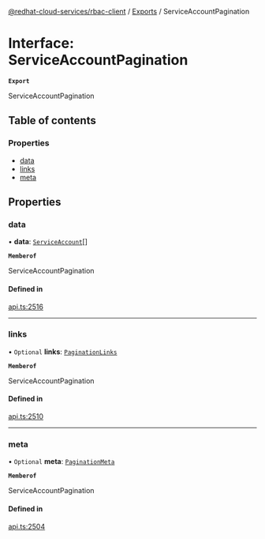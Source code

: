 [@redhat-cloud-services/rbac-client](../README.md) / [Exports](../modules.md) / ServiceAccountPagination

# Interface: ServiceAccountPagination

**`Export`**

ServiceAccountPagination

## Table of contents

### Properties

- [data](ServiceAccountPagination.md#data)
- [links](ServiceAccountPagination.md#links)
- [meta](ServiceAccountPagination.md#meta)

## Properties

### data

• **data**: [`ServiceAccount`](ServiceAccount.md)[]

**`Memberof`**

ServiceAccountPagination

#### Defined in

[api.ts:2516](https://github.com/RedHatInsights/javascript-clients/blob/main/packages/rbac/api.ts#L2516)

___

### links

• `Optional` **links**: [`PaginationLinks`](PaginationLinks.md)

**`Memberof`**

ServiceAccountPagination

#### Defined in

[api.ts:2510](https://github.com/RedHatInsights/javascript-clients/blob/main/packages/rbac/api.ts#L2510)

___

### meta

• `Optional` **meta**: [`PaginationMeta`](PaginationMeta.md)

**`Memberof`**

ServiceAccountPagination

#### Defined in

[api.ts:2504](https://github.com/RedHatInsights/javascript-clients/blob/main/packages/rbac/api.ts#L2504)
